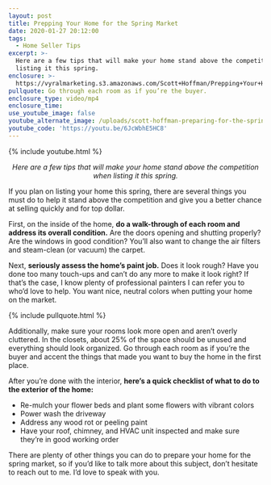 ```yaml
---
layout: post
title: Prepping Your Home for the Spring Market
date: 2020-01-27 20:12:00
tags:
  - Home Seller Tips
excerpt: >-
  Here are a few tips that will make your home stand above the competition when
  listing it this spring.
enclosure: >-
  https://vyralmarketing.s3.amazonaws.com/Scott+Hoffman/Prepping+Your+Home+for+the+Spring+Market.mp4
pullquote: Go through each room as if you’re the buyer.
enclosure_type: video/mp4
enclosure_time:
use_youtube_image: false
youtube_alternate_image: /uploads/scott-hoffman-preparing-for-the-spring-market-youtube.jpg
youtube_code: 'https://youtu.be/6JcWbhE5HC8'
---
```


{% include youtube.html %}

<p style="text-align: center;"><em>Here are a few tips that will make your home stand above the competition when listing it this spring.</em></p>

If you plan on listing your home this spring, there are several things you must do to help it stand above the competition and give you a better chance at selling quickly and for top dollar.&nbsp;

First, on the inside of the home, **do a walk-through of each room and address its overall condition.** Are the doors opening and shutting properly? Are the windows in good condition? You’ll also want to change the air filters and steam-clean (or vacuum) the carpet.&nbsp;

Next, **seriously assess the home’s paint job.** Does it look rough? Have you done too many touch-ups and can’t do any more to make it look right? If that’s the case, I know plenty of professional painters I can refer you to who’d love to help. You want nice, neutral colors when putting your home on the market.&nbsp;

{% include pullquote.html %}

Additionally, make sure your rooms look more open and aren’t overly cluttered. In the closets, about 25% of the space should be unused and everything should look organized. Go through each room as if you’re the buyer and accent the things that made you want to buy the home in the first place.&nbsp;

After you’re done with the interior, **here’s a quick checklist of what to do to the exterior of the home:**

* Re-mulch your flower beds and plant some flowers with vibrant colors
* Power wash the driveway
* Address any wood rot or peeling paint
* Have your roof, chimney, and HVAC unit inspected and make sure they’re in good working order

There are plenty of other things you can do to prepare your home for the spring market, so if you’d like to talk more about this subject, don’t hesitate to reach out to me. I’d love to speak with you.